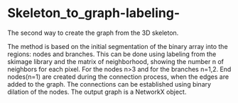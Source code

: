 # Skeleton_to_graph-labeling-
The second way to create the graph from the 3D skeleton.

The method is based on the initial segmentation of the binary array into the regions: nodes and branches. This can be done using labeling from the skimage library and the matrix of neighborhood, showing the number n of neighbors for each pixel. For the nodes n>3 and for the branches n=1,2. End nodes(n=1) are created during the connection process, when the edges are added to the graph. The connections can be established using binary dilation of the nodes. The output graph is a NetworkX object.

